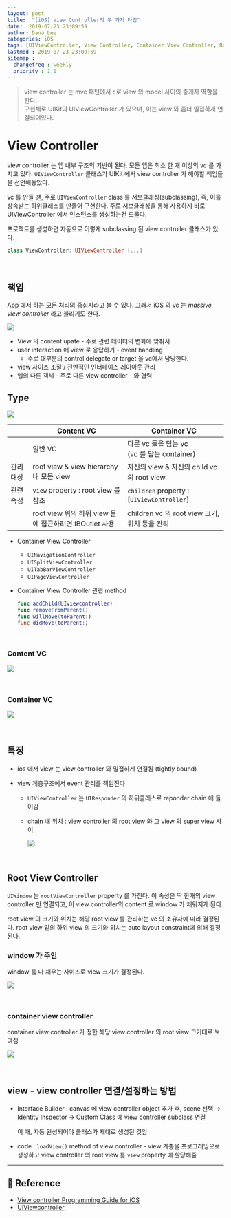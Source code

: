 ```yaml
---
layout: post
title:  "[iOS] View Controller의 두 가지 타입"
date:  2019-07-23 23:09:59
author: Dana Lee
categories: iOS
tags: [UIViewController, View Controller, Container View Controller, Root View Controller]
lastmod : 2019-07-23 23:09:59
sitemap :
  changefreq : weekly
  priority : 1.0
---
```


> view controller 는 mvc 패턴에서 c로 view 와 model 사이의 중개자 역할을 한다. <br>구현체로 UIKit의 UIViewController 가 있으며, 이는 view 와 좀더 밀접하게 연결되어있다. 

# View Controller

view controller 는 앱 내부 구조의 기반이 된다. 모든 앱은 최소 한 개 이상의 vc 를 가지고 있다. `UIViewController` 클래스가 UIKit 에서 view controller 가 해야할 책임들을 선언해놓았다. 

vc 를 만들 땐, 주로 `UIViewController` class 를 서브클래싱(subclassing), 즉, 이를 상속받는 하위클래스를 만들어 구현한다. 주로 서브클래싱을 통해 사용하지 바로 UIViewController 에서 인스턴스를 생성하는건 드물다.

프로젝트를 생성하면 자동으로 이렇게 subclassing 된 view controller 클래스가 있다.

```swift
class ViewController: UIViewController {...}
```

&nbsp;

## 책임

App 에서 하는 모든 처리의 중심지라고 볼 수 있다. 그래서 iOS 의 vc 는 *massive view controller*  라고 불리기도 한다.

![]({{site.url}}/assets/post-image/role-of-vc.jpeg)

- View 의 content upate - 주로 관련 데이터의 변화에 맞춰서
- user interaction 에 view 로 응답하기 - event handling
  - 주로 대부분의 control delegate or target 을 vc에서 담당한다.
- view 사이즈 조절 / 전반적인 인터페이스 레이아웃 관리
- 앱의 다른 객체 - 주로 다른 view controller - 와 협력

## Type

![]({{site.url}}/assets/post-image/vc-type.jpeg)

|           | Content VC                                             | Container VC                                     |
| --------- | ------------------------------------------------------ | ------------------------------------------------ |
|           | 일반 VC                                                | 다른 vc 들을 담는 vc<br />(vc 를 담는 container) |
| 관리 대상 | root view & view hierarchy 내 모든 view                | 자신의 view & 자신의 child vc 의 root view       |
| 관련 속성 | `view` property : root view 를 참조                    | `children` property : [`UIViewController`]       |
|           | root view 위의 하위 view 들에 접근하려면 IBOutlet 사용 | children vc 의 root view 크기, 위치 등을 관리    |

- Container View Controller 

  - `UINavigationController`
  - `UISplitViewController`
  - `UITabBarViewController`
  - `UIPageViewController`

- Container View Controller  관련 method

  ```swift
  func addChild(UIviewcontroller)
  func removeFromParent()
  func willMove(toParent:)
  func didMove(toParent:)
  ```

&nbsp;

### Content VC

![](https://developer.apple.com/library/archive/featuredarticles/ViewControllerPGforiPhoneOS/Art/VCPG_ControllerHierarchy_fig_1-1_2x.png)

&nbsp;

### Container VC

![](https://developer.apple.com/library/archive/featuredarticles/ViewControllerPGforiPhoneOS/Art/VCPG_ContainerViewController_fig_1-2_2x.png)

&nbsp;

## 특징

- ios 에서 view 는 view controller 와 밀접하게 연결됨 (tightly bound)

- view 계층구조에서 event 관리를 책임진다

  - `UIViewController` 는 `UIResponder` 의 하위클래스로 reponder chain 에 들어감

  - chain 내 위치 : view controller 의 root view 와 그 view 의 super view 사이

    ![]({{site.url}}/assets/post-image/location-of-vc-in-reponder-chain.jpeg)

&nbsp;

## Root View Controller

`UIWindow` 는 `rootViewController` property 를 가진다. 이 속성은 딱 한개의 view controller 만 연결되고, 이 view controller의 content 로 window 가 채워지게 된다. 

root view 의 크기와 위치는 해당 root view 를 관리하는 vc 의 소유자에 따라 결정된다. root view 밑의 하위 view 의 크기와 위치는 auto layout constraint에 의해 결정된다.

### window 가 주인 

window 를 다 채우는 사이즈로 view 크기가 결정된다.

![](https://developer.apple.com/library/archive/featuredarticles/ViewControllerPGforiPhoneOS/Art/VCPG-root-view-controller_2-1_2x.png)

&nbsp;

### container view controller 

container view controller 가 정한 해당 view controller 의 root view 크기대로 보여짐

![](https://developer.apple.com/library/archive/featuredarticles/ViewControllerPGforiPhoneOS/Art/VCPG-container-acting-as-root-view-controller_2-2_2x.png)

&nbsp;

## view - view controller 연결/설정하는 방법

- Interface Builder : canvas 에 view controller object 추가 후, scene 선택 → Identity Inspector → Custom Class 에 view controller subclass 연결

  이 때, 자동 완성되어야 클래스가 제대로 생성된 것임

- code : `loadView()` method of view controller - view 계층을 프로그래밍으로 생성하고 view controller 의 root view 를 `view` property 에 할당해줌

---

## 📌 Reference

- [View controller Programming Guide for iOS](https://developer.apple.com/library/archive/featuredarticles/ViewControllerPGforiPhoneOS/index.html#//apple_ref/doc/uid/TP40007457-CH2-SW1)
- [UIViewcontroller](https://developer.apple.com/documentation/uikit/uiviewcontroller)

